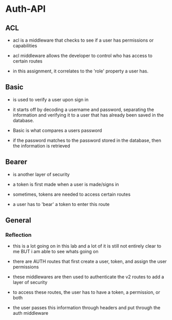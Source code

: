 # Auth-API

## ACL

- acl is a middleware that checks to see if a user has permissions or capabilities

- acl middleware allows the developer to control who has access to certain routes

- in this assignment, it correlates to the 'role' property a user has.

## Basic

- is used to verify a user upon sign in

- it starts off by decoding a username and password, separating the information and verifying it to a user that has already been saved in the database.

- Basic is what compares a users password

- if the password matches to the password stored in the database, then the information is retrieved

## Bearer

- is another layer of security

- a token is first made when a user is made/signs in

- sometimes, tokens are needed to access certain routes

- a user has to 'bear' a token to enter this route

## General

### Reflection

- this is a lot going on in this lab and a lot of it is still not entirely clear to me BUT i am able to see whats going on

- there are AUTH routes that first create a user, token, and assign the user permissions

- these middlewares are then used to authenticate the v2 routes to add a layer of security

- to access these routes, the user has to have a token, a permission, or both

- the user passes this information through headers and put through the auth middleware